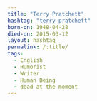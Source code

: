 ```yaml
---
title: "Terry Pratchett"
hashtag: "terry-pratchett"
born-on: 1948-04-28
died-on: 2015-03-12
layout: hashtag
permalink: /:title/
tags:
  - English
  - Humorist
  - Writer
  - Human Being
  - dead at the moment
---
```

